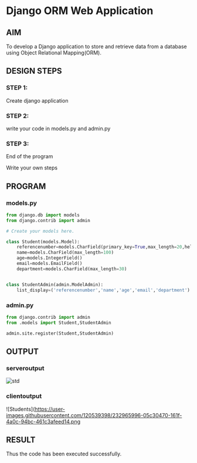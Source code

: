 # Django ORM Web Application

## AIM
To develop a Django application to store and retrieve data from a database using Object Relational Mapping(ORM).

## DESIGN STEPS

### STEP 1:

Create django application

### STEP 2:

write your code in models.py and admin.py

### STEP 3:

End of the program

Write your own steps

## PROGRAM

### models.py

```python
from django.db import models
from django.contrib import admin

# Create your models here.

class Student(models.Model):
    referencenumber=models.CharField(primary_key=True,max_length=20,help_text="reference number")
    name=models.CharField(max_length=100)
    age=models.IntegerField()
    email=models.EmailField()
    department=models.CharField(max_length=30)


class StudentAdmin(admin.ModelAdmin):
    list_display=('referencenumber','name','age','email','department')
```

### admin.py

```python
from django.contrib import admin
from .models import Student,StudentAdmin

admin.site.register(Student,StudentAdmin)
```

## OUTPUT

### serveroutput
![std](https://user-images.githubusercontent.com/120539398/232966094-411cb8a1-83cc-45e6-bce3-a782548bd137.png)

### clientoutput
![Students](https://user-images.githubusercontent.com/120539398/232965996-05c30470-161f-4a0c-94bc-461c3afeed14.png

## RESULT
Thus the code has been executed successfully.
